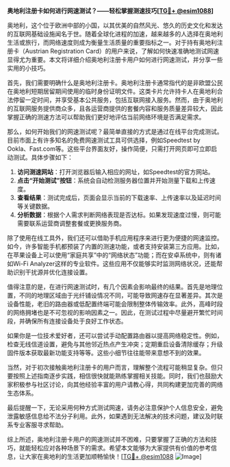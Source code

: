 **奥地利注册卡如何进行网速测试？——轻松掌握测速技巧[[TG💪+ @esim1088](https://t.me/s/esim1088)]**

奥地利，这个位于欧洲中部的小国，以其优美的自然风光、悠久的历史文化和发达的互联网基础设施闻名于世。随着全球化进程的加速，越来越多的人选择在奥地利生活或旅行，而网络速度则成为衡量生活质量的重要指标之一。对于持有奥地利注册卡（Austrian Registration Card）的用户来说，了解如何快速准确地测试网速显得尤为重要。本文将详细介绍奥地利注册卡用户如何进行网速测试，并分享一些实用的小技巧。

首先，我们需要明确什么是奥地利注册卡。奥地利注册卡通常指代的是非欧盟公民在奥地利短期居留期间使用的临时身份证明文件。这类卡片允许持卡人在奥地利合法停留一定时间，并享受基本公共服务，包括互联网接入服务。然而，由于奥地利的互联网服务提供商众多，且各运营商提供的套餐内容和服务质量差异较大，因此掌握正确的测速方法可以帮助我们更好地评估当前网络环境是否满足需求。

那么，如何开始我们的网速测试呢？最简单直接的方式是通过在线平台完成测试。目前市面上有许多知名的免费网速测试工具可供选择，例如Speedtest by Ookla、Fast.com等。这些平台界面友好，操作简便，只需打开网页即可立即启动测试。具体步骤如下：

1. **访问测速网站**：打开浏览器后输入相应的网址，如Speedtest的官方网站。
2. **点击“开始测试”按钮**：系统会自动检测服务器位置并开始测量下载和上传速度。
3. **查看结果**：测试完成后，页面会显示当前的下载速率、上传速率以及延迟时间等关键数据。
4. **分析数据**：根据个人需求判断网络表现是否达标。如果发现速度过慢，则可能需要联系运营商调整套餐或更换服务商。

除了使用在线工具外，我们还可以借助手机应用程序来进行更为便捷的网速监控。如今，许多智能手机都预装了内置的测速功能，或者支持安装第三方应用。比如，在苹果设备上可以使用“家庭共享”中的“网络状态”功能；而在安卓系统中，则有诸如Wi-Fi Analyzer这样的专业软件。这些应用不仅能够实时监测网络状况，还能帮助识别干扰源并优化连接设置。

值得注意的是，在进行网速测试时，有几个因素会影响最终的结果。首先是地理位置，不同的地理区域由于光纤铺设情况不同，可能导致网速存在显著差异。其次是设备性能，老旧的路由器或低配置终端可能会限制整体传输效率。此外，高峰时段的网络拥堵也是不可忽视的影响因素之一。因此，在测试过程中尽量避开繁忙时间段，并确保所有连接设备处于良好工作状态。

如果你是一位技术爱好者，还可以尝试手动配置路由器以提高网络稳定性。例如，检查无线信道设置，避免与其他邻近热点产生冲突；定期重启设备清除缓存；升级固件版本获取最新功能支持等等。这些小细节往往能带来意想不到的效果。

当然，对于初次接触奥地利注册卡的用户而言，理解整个流程可能稍显复杂。但只要按照上述指南逐步实践，相信很快就能熟练掌握相关技能。同时，我们也鼓励大家积极参与社区讨论，向其他经验丰富的用户请教心得，共同构建更加完善的网络生态体系。

最后提醒一下，无论采用何种方式测试网速，请务必注意保护个人信息安全，避免泄露敏感信息给不法分子利用。此外，如果遇到无法解决的技术问题，建议及时联系专业客服寻求帮助。

综上所述，奥地利注册卡用户的网速测试并不困难，只要掌握了正确的方法和技巧，就能轻松应对各种场景下的需求。希望本文能够为大家提供有价值的参考信息，让大家在奥地利的生活更加顺畅愉快！[[TG💪+ @esim1088](https://t.me/s/esim1088) ![Image](https://i.postimg.cc/4NQfJmqS/Snipaste-2025-05-13-00-14-12.png)]